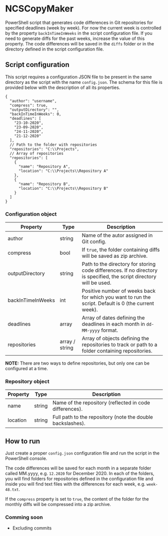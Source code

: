 # NCSCopyMaker

PowerShell script that generates code differences in Git repositories for specified deadlines (week by week). For now the current week is controlled by the property `backInTimeInWeeks` in the script configuration file. If you need to generate diffs for the past weeks, increase the value of this property. The code differences will be saved in the `diffs` folder or in the directory defined in the script configuration file.

## Script configuration

This script requires a configuration JSON file to be present in the same directory as the script with the name `config.json`. The schema for this file is provided below with the description of all its properties.

```jsonc
{
  "author": "username",
  "compress": true,
  "outputDirectory": "",
  "backInTimeInWeeks": 0,
  "deadlines": [
    "23-10-2020",
    "23-09-2020",
    "24-11-2020",
    "21-12-2020"
  ],
  // Path to the folder with repositories
  "repositories": "C:\\Projects",
  // Array of repositories
  "repositories": [
    {
      "name": "Repository A",
      "location": "C:\\Projects\\Repository A"
    },
    {
      "name": "Repository B",
      "location": "C:\\Projects\\Repository B"
    }
  ]
}
```

### Configuration object

| **Property**      | **Type**       | **Description**                               |
|-------------------|----------------|-----------------------------------------------|
| author            | string         | Name of the autor assigned in Git config.     |
| compress          | bool           | If `true`, the folder containing diffs will be saved as zip archive. |
| outputDirectory   | string         | Path to the directory for storing code differences. If no directory is specified, the script directory will be used. |
| backInTimeInWeeks | int            | Positive number of weeks back for which you want to run the script. Default is 0 (the current week). |
| deadlines         | array          | Array of dates defining the deadlines in each month in `dd-MM-yyyy` format. |
| repositories      | array / string | Array of objects defining the repositories to track or path to a folder containing repositories. |

__NOTE:__ There are two ways to define repositories, but only one can be configured at a time.

### Repository object

| **Property**       | **Type** | **Description**                           |
|-------------------|----------|-------------------------------------------|
| name     | string   | Name of the repository (reflected in code differences).  |
| location | string   | Full path to the repository (note the double backslashes). |

## How to run

Just create a proper `config.json` configuration file and run the script in the PowerShell console. 

The code differences will be saved for each month in a separate folder called MM.yyyy, e.g. `12.2020` for December 2020. In each of the folders, you will find folders for repositories defined in the configuration file and inside you will find text files with the differences for each week, e.g. `week-48.txt`.

If the `compress` property is set to `true`, the content of the folder for the monthly diffs will be compressed into a zip archive.

### Comming soon

- Excluding commits
